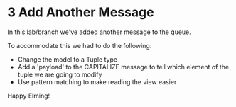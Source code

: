 # 3 Add Another Message
In this lab/branch we've added another message to the queue.

To accommodate this we had to do the following:
* Change the model to a Tuple type
* Add a 'payload' to the CAPITALIZE message to tell which element of the tuple we are going to modify
* Use pattern matching to make reading the view easier

Happy Elming!
